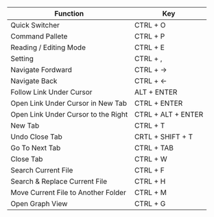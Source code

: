 | Function                            | Key                |
| ----------------------------------- | ------------------ |
| Quick Switcher                      | CTRL + O           |
| Command Pallete                     | CTRL + P           |
| Reading / Editing Mode              | CTRL + E           |
| Setting                             | CTRL + ,           |
| Navigate Fordward                   | CTRL + ->          |
| Navigate Back                       | CTRL + <-          |
| Follow Link Under Cursor            | ALT + ENTER        |
| Open Link Under Cursor in New Tab   | CTRL + ENTER       |
| Open Link Under Cursor to the Right | CTRL + ALT + ENTER |
| New Tab                             | CTRL + T           |
| Undo Close Tab                      | CRTL + SHIFT + T   |
| Go To Next Tab                      | CTRL + TAB         |
| Close Tab                           | CTRL + W           |
| Search Current File                 | CTRL + F           |
| Search & Replace Current File       | CTRL + H           |
| Move Current File to Another Folder | CTRL + M           |
| Open Graph View                     | CTRL + G           | 


